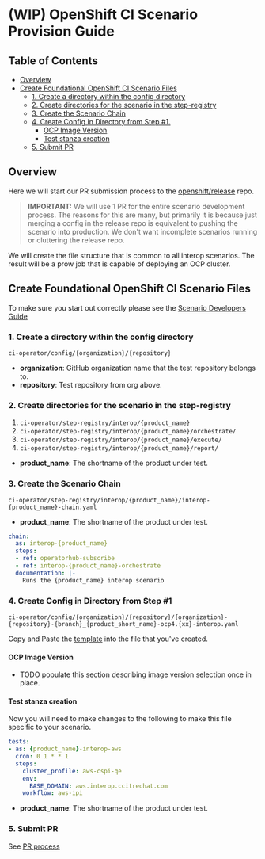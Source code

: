 # (WIP) OpenShift CI Scenario Provision Guide<!-- omit from toc -->

## Table of Contents<!-- omit from toc -->

- [Overview](#overview)
- [Create Foundational OpenShift CI Scenario Files](#create-foundational-openshift-ci-scenario-files)
  - [1. Create a directory within the config directory](#1-create-a-directory-within-the-config-directory)
  - [2. Create directories for the scenario in the step-registry](#2-create-directories-for-the-scenario-in-the-step-registry)
  - [3. Create the Scenario Chain](#3-create-the-scenario-chain)
  - [4. Create Config in Directory from Step #1.](#4-create-config-in-directory-from-step-1)
    - [OCP Image Version](#ocp-image-version)
    - [Test stanza creation](#test-stanza-creation)
  - [5. Submit PR](#5-submit-pr)

## Overview

Here we will start our PR submission process to the [openshift/release](https://github.com/openshift/release) repo.
> **IMPORTANT:** 
> We will use 1 PR for the entire scenario development process. The reasons for this are many, but primarily it is because just merging a config in the release repo is equivalent to pushing the scenario into production. We don't want incomplete scenarios running or cluttering the release repo.

We will create the file structure that is common to all interop scenarios.
The result will be a prow job that is capable of deploying an OCP cluster.

## Create Foundational OpenShift CI Scenario Files

To make sure you start out correctly please see the [Scenario Developers Guide](../../Onboarding/Developers_Guide.md)

### 1. Create a directory within the config directory

`ci-operator/config/{organization}/{repository}`

- **organization**: GitHub organization name that the test repository belongs to.
- **repository**: Test repository from org above.

### 2. Create directories for the scenario in the step-registry

1. `ci-operator/step-registry/interop/{product_name}`
2. `ci-operator/step-registry/interop/{product_name}/orchestrate/`
3. `ci-operator/step-registry/interop/{product_name}/execute/`
4. `ci-operator/step-registry/interop/{product_name}/report/`

- **product_name**: The shortname of the product under test.

### 3. Create the Scenario Chain

`ci-operator/step-registry/interop/{product_name}/interop-{product_name}-chain.yaml`

- **product_name**: The shortname of the product under test.

```yaml
chain:
  as: interop-{product_name}
  steps:
  - ref: operatorhub-subscribe
  - ref: interop-{product_name}-orchestrate
  documentation: |-
    Runs the {product_name} interop scenario
```

### 4. Create Config in Directory from Step #1

`ci-operator/config/{organization}/{repository}/{organization}-{repository}-{branch}_{product_short_name}-ocp4.{xx}-interop.yaml`

Copy and Paste the [template](https://github.com/openshift/release/blob/master/ci-operator/config/rhpit/interop-tests/rhpit-interop-tests-master__installer-rehearse-4.12.yaml) into the file that you've created.

#### OCP Image Version

- TODO populate this section describing image version selection once in place.


#### Test stanza creation

Now you will need to make changes to the following to make this file specific to your scenario.

```yaml
tests:
- as: {product_name}-interop-aws
  cron: 0 1 * * 1
  steps:
    cluster_profile: aws-cspi-qe
    env:
      BASE_DOMAIN: aws.interop.ccitredhat.com
    workflow: aws-ipi
```

- **product_name**: The shortname of the product under test.

### 5. Submit PR

See [PR process](../../Onboarding/Developers_Guide.md#pr-process)
